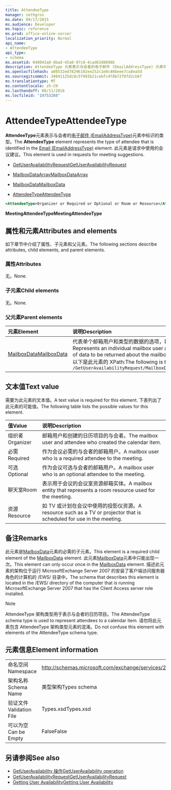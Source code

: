 ```yaml
---
title: AttendeeType
manager: sethgros
ms.date: 09/17/2015
ms.audience: Developer
ms.topic: reference
ms.prod: office-online-server
localization_priority: Normal
api_name:
- AttendeeType
api_type:
- schema
ms.assetid: 048043a8-dbad-45a0-97c8-4cad63d8898b
description: AttendeeType 元素表示与会者的电子邮件 (EmailAddressType) 元素中标识的类型。 此元素是请求中使用的会议建议。
ms.openlocfilehash: a08532ed78296102ee252c1e0c40beee7ca8ea5d
ms.sourcegitcommit: 34041125dc8c5f993b21cebfc4f8b72f0fd2cb6f
ms.translationtype: MT
ms.contentlocale: zh-CN
ms.lasthandoff: 06/11/2018
ms.locfileid: "19753288"
---
```

# <a name="attendeetype"></a><span data-ttu-id="0b7c8-104">AttendeeType</span><span class="sxs-lookup"><span data-stu-id="0b7c8-104">AttendeeType</span></span>

<span data-ttu-id="0b7c8-105">**AttendeeType**元素表示与会者的[电子邮件 (EmailAddressType)](email-emailaddresstype.md)元素中标识的类型。</span><span class="sxs-lookup"><span data-stu-id="0b7c8-105">The **AttendeeType** element represents the type of attendee that is identified in the [Email (EmailAddressType)](email-emailaddresstype.md) element.</span></span> <span data-ttu-id="0b7c8-106">此元素是请求中使用的会议建议。</span><span class="sxs-lookup"><span data-stu-id="0b7c8-106">This element is used in requests for meeting suggestions.</span></span> 
  
- [<span data-ttu-id="0b7c8-107">GetUserAvailabilityRequest</span><span class="sxs-lookup"><span data-stu-id="0b7c8-107">GetUserAvailabilityRequest</span></span>](getuseravailabilityrequest.md)
  
- [<span data-ttu-id="0b7c8-108">MailboxDataArray</span><span class="sxs-lookup"><span data-stu-id="0b7c8-108">MailboxDataArray</span></span>](mailboxdataarray.md)
  
- [<span data-ttu-id="0b7c8-109">MailboxData</span><span class="sxs-lookup"><span data-stu-id="0b7c8-109">MailboxData</span></span>](mailboxdata.md)
  
- [<span data-ttu-id="0b7c8-110">AttendeeType</span><span class="sxs-lookup"><span data-stu-id="0b7c8-110">AttendeeType</span></span>](attendeetype.md)
  
```xml
<AttendeeType>Organizer or Required or Optional or Room or Resource</AttendeeType>
```

 <span data-ttu-id="0b7c8-111">**MeetingAttendeeType**</span><span class="sxs-lookup"><span data-stu-id="0b7c8-111">**MeetingAttendeeType**</span></span>
## <a name="attributes-and-elements"></a><span data-ttu-id="0b7c8-112">属性和元素</span><span class="sxs-lookup"><span data-stu-id="0b7c8-112">Attributes and elements</span></span>

<span data-ttu-id="0b7c8-113">如下章节中介绍了属性、子元素和父元素。</span><span class="sxs-lookup"><span data-stu-id="0b7c8-113">The following sections describe attributes, child elements, and parent elements.</span></span>
  
### <a name="attributes"></a><span data-ttu-id="0b7c8-114">属性</span><span class="sxs-lookup"><span data-stu-id="0b7c8-114">Attributes</span></span>

<span data-ttu-id="0b7c8-115">无。</span><span class="sxs-lookup"><span data-stu-id="0b7c8-115">None.</span></span>
  
### <a name="child-elements"></a><span data-ttu-id="0b7c8-116">子元素</span><span class="sxs-lookup"><span data-stu-id="0b7c8-116">Child elements</span></span>

<span data-ttu-id="0b7c8-117">无。</span><span class="sxs-lookup"><span data-stu-id="0b7c8-117">None.</span></span>
  
### <a name="parent-elements"></a><span data-ttu-id="0b7c8-118">父元素</span><span class="sxs-lookup"><span data-stu-id="0b7c8-118">Parent elements</span></span>

|<span data-ttu-id="0b7c8-119">**元素**</span><span class="sxs-lookup"><span data-stu-id="0b7c8-119">**Element**</span></span>|<span data-ttu-id="0b7c8-120">**说明**</span><span class="sxs-lookup"><span data-stu-id="0b7c8-120">**Description**</span></span>|
|:-----|:-----|
|[<span data-ttu-id="0b7c8-121">MailboxData</span><span class="sxs-lookup"><span data-stu-id="0b7c8-121">MailboxData</span></span>](mailboxdata.md) <br/> |<span data-ttu-id="0b7c8-122">代表单个邮箱用户和类型的数据的选项，将返回有关邮箱用户。</span><span class="sxs-lookup"><span data-stu-id="0b7c8-122">Represents an individual mailbox user and options for the type of data to be returned about the mailbox user.</span></span>  <br/> <span data-ttu-id="0b7c8-123">以下是此元素的 XPath:</span><span class="sxs-lookup"><span data-stu-id="0b7c8-123">The following is the XPath to this element:</span></span>  <br/>  `/GetUserAvailabilityRequest/MailboxDataArray[i]/MailboxData` <br/> |
   
## <a name="text-value"></a><span data-ttu-id="0b7c8-124">文本值</span><span class="sxs-lookup"><span data-stu-id="0b7c8-124">Text value</span></span>

<span data-ttu-id="0b7c8-125">需要为此元素的文本值。</span><span class="sxs-lookup"><span data-stu-id="0b7c8-125">A text value is required for this element.</span></span> <span data-ttu-id="0b7c8-126">下表列出了此元素的可能值。</span><span class="sxs-lookup"><span data-stu-id="0b7c8-126">The following table lists the possible values for this element.</span></span>
  
|<span data-ttu-id="0b7c8-127">**值**</span><span class="sxs-lookup"><span data-stu-id="0b7c8-127">**Value**</span></span>|<span data-ttu-id="0b7c8-128">**说明**</span><span class="sxs-lookup"><span data-stu-id="0b7c8-128">**Description**</span></span>|
|:-----|:-----|
|<span data-ttu-id="0b7c8-129">组织者</span><span class="sxs-lookup"><span data-stu-id="0b7c8-129">Organizer</span></span>  <br/> |<span data-ttu-id="0b7c8-130">邮箱用户和创建的日历项目的与会者。</span><span class="sxs-lookup"><span data-stu-id="0b7c8-130">The mailbox user and attendee who created the calendar item.</span></span>  <br/> |
|<span data-ttu-id="0b7c8-131">必需</span><span class="sxs-lookup"><span data-stu-id="0b7c8-131">Required</span></span>  <br/> |<span data-ttu-id="0b7c8-132">作为会议必需的与会者的邮箱用户。</span><span class="sxs-lookup"><span data-stu-id="0b7c8-132">A mailbox user who is a required attendee to the meeting.</span></span>  <br/> |
|<span data-ttu-id="0b7c8-133">可选</span><span class="sxs-lookup"><span data-stu-id="0b7c8-133">Optional</span></span>  <br/> |<span data-ttu-id="0b7c8-134">作为会议可选与会者的邮箱用户。</span><span class="sxs-lookup"><span data-stu-id="0b7c8-134">A mailbox user who is an optional attendee to the meeting.</span></span>  <br/> |
|<span data-ttu-id="0b7c8-135">聊天室</span><span class="sxs-lookup"><span data-stu-id="0b7c8-135">Room</span></span>  <br/> |<span data-ttu-id="0b7c8-136">表示用于会议的会议室资源邮箱实体。</span><span class="sxs-lookup"><span data-stu-id="0b7c8-136">A mailbox entity that represents a room resource used for the meeting.</span></span>  <br/> |
|<span data-ttu-id="0b7c8-137">资源</span><span class="sxs-lookup"><span data-stu-id="0b7c8-137">Resource</span></span>  <br/> |<span data-ttu-id="0b7c8-138">如 TV 或计划在会议中使用的投影仪资源。</span><span class="sxs-lookup"><span data-stu-id="0b7c8-138">A resource such as a TV or projector that is scheduled for use in the meeting.</span></span>  <br/> |
   
## <a name="remarks"></a><span data-ttu-id="0b7c8-139">备注</span><span class="sxs-lookup"><span data-stu-id="0b7c8-139">Remarks</span></span>

<span data-ttu-id="0b7c8-140">此元素是[MailboxData](mailboxdata.md)元素的必需的子元素。</span><span class="sxs-lookup"><span data-stu-id="0b7c8-140">This element is a required child element of the [MailboxData](mailboxdata.md) element.</span></span> <span data-ttu-id="0b7c8-141">此元素[MailboxData](mailboxdata.md)元素中只能出现一次。</span><span class="sxs-lookup"><span data-stu-id="0b7c8-141">This element can only occur once in the [MailboxData](mailboxdata.md) element.</span></span> <span data-ttu-id="0b7c8-142">描述此元素的架构位于运行 MicrosoftExchange Server 2007 的安装了客户端访问服务器角色的计算机的 /EWS/ 目录中。</span><span class="sxs-lookup"><span data-stu-id="0b7c8-142">The schema that describes this element is located in the /EWS/ directory of the computer that is running MicrosoftExchange Server 2007 that has the Client Access server role installed.</span></span> 
  
> [!NOTE]
> <span data-ttu-id="0b7c8-143">AttendeeType 架构类型用于表示与会者的日历项目。</span><span class="sxs-lookup"><span data-stu-id="0b7c8-143">The AttendeeType schema type is used to represent attendees to a calendar item.</span></span> <span data-ttu-id="0b7c8-144">请勿将此元素包含 AttendeeType 架构类型元素的混淆。</span><span class="sxs-lookup"><span data-stu-id="0b7c8-144">Do not confuse this element with elements of the AttendeeType schema type.</span></span> 
  
## <a name="element-information"></a><span data-ttu-id="0b7c8-145">元素信息</span><span class="sxs-lookup"><span data-stu-id="0b7c8-145">Element information</span></span>

|||
|:-----|:-----|
|<span data-ttu-id="0b7c8-146">命名空间</span><span class="sxs-lookup"><span data-stu-id="0b7c8-146">Namespace</span></span>  <br/> |http://schemas.microsoft.com/exchange/services/2006/types  <br/> |
|<span data-ttu-id="0b7c8-147">架构名称</span><span class="sxs-lookup"><span data-stu-id="0b7c8-147">Schema Name</span></span>  <br/> |<span data-ttu-id="0b7c8-148">类型架构</span><span class="sxs-lookup"><span data-stu-id="0b7c8-148">Types schema</span></span>  <br/> |
|<span data-ttu-id="0b7c8-149">验证文件</span><span class="sxs-lookup"><span data-stu-id="0b7c8-149">Validation File</span></span>  <br/> |<span data-ttu-id="0b7c8-150">Types.xsd</span><span class="sxs-lookup"><span data-stu-id="0b7c8-150">Types.xsd</span></span>  <br/> |
|<span data-ttu-id="0b7c8-151">可以为空</span><span class="sxs-lookup"><span data-stu-id="0b7c8-151">Can be Empty</span></span>  <br/> |<span data-ttu-id="0b7c8-152">False</span><span class="sxs-lookup"><span data-stu-id="0b7c8-152">False</span></span>  <br/> |
   
## <a name="see-also"></a><span data-ttu-id="0b7c8-153">另请参阅</span><span class="sxs-lookup"><span data-stu-id="0b7c8-153">See also</span></span>

- [<span data-ttu-id="0b7c8-154">GetUserAvailability 操作</span><span class="sxs-lookup"><span data-stu-id="0b7c8-154">GetUserAvailability operation</span></span>](getuseravailability-operation.md)
- [<span data-ttu-id="0b7c8-155">GetUserAvailabilityRequest</span><span class="sxs-lookup"><span data-stu-id="0b7c8-155">GetUserAvailabilityRequest</span></span>](getuseravailabilityrequest.md)
- [<span data-ttu-id="0b7c8-156">Getting User Availability</span><span class="sxs-lookup"><span data-stu-id="0b7c8-156">Getting User Availability</span></span>](http://msdn.microsoft.com/library/d4133fcb-9b0f-4e6b-aadf-a389da83516a%28Office.15%29.aspx)

